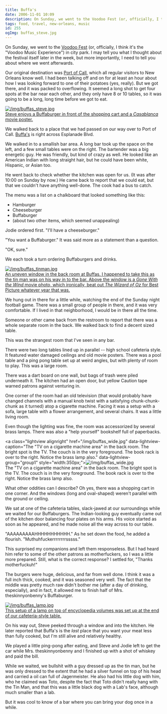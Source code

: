 ```yaml
---
title: Buffa's
date: 2006-11-01 10:09
description: On Sunday, we went to the Voodoo Fest (or, officially, I think it's the "Voodoo Music Experience") in city park.  I may tell you what I thought about the festival itself later in the week, but more importantly, I need to tell you about where we went afterwards.
tags: food, travel, new-orleans, music
id: 255
ogImg: buffas_steve.jpg
---
```

On Sunday, we went to the <a href="https://en.wikipedia.org/wiki/Voodoo_Music_%2B_Arts_Experience" target="_blank">Voodoo Fest</a> (or, officially, I think it's the "Voodoo Music Experience") in city park.  I may tell you what I thought about the festival itself later in the week, but more importantly, I need to tell you about where we went afterwards.

Our original destination was <a href="https://portofcallnola.com" target="_blank">Port of Call</a>, which all regular visitors to New Orleans know well.  I had been talking off and on for at least an hour about how I was looking forward to one of their potatoes (yes, really).  But we got there, and it was packed to overflowing.  It seemed a long shot to get four spots at the bar near each other, and they only have 8 or 10 tables, so it was going to be a long, long time before we got to eat.

<a class="lightview alignright" href="/img/buffas_steve.jpg" data-lightview-caption="Steve enjoys a Buffaburger in front of the shopping cart and a <i>Casablanca</i> movie poster.
" data-lightview-group="group1" style="width:350px;"><img src="/img/buffas_steve.jpg" alt="/img/buffas_steve.jpg"><br><span class="caption">Steve enjoys a Buffaburger in front of the shopping cart and a <i>Casablanca</i> movie poster.
</span></a>

We walked back to a place that we had passed on our way over to Port of Call.  <a href="https://www.buffasbar.com" target="_blank">Buffa's</a> is right across Esplanade Blvd.  

We walked in to a smallish bar area.  A long bar took up the space on the left, and a few small tables were on the right.  The bartender was a big energetic guy.  He was friendly, but kind of crazy as well.  He looked like an American Indian with long straight hair, but he could have been white, Hispanic, or Asian too.

He went back to check whether the kitchen was open for us.  (It was after 10:00 on Sunday by now.)  He came back to report that we could eat, but that we couldn't have anything well-done.  The cook had a bus to catch.

The menu was a list on a chalkboard that looked something like this:

- Hamburger
- Cheeseburger
- Buffaburger
- (about two other items, which seemed unappealing)

Jodie ordered first.  "I'll have a cheeseburger."

"You want a Buffaburger."  It was said more as a statement than a question.

"OK, sure."

We each took a turn ordering Buffaburgers and drinks.

<a class="lightview alignright" href="/img/buffas_tinman.jpg" data-lightview-caption="An uneven window in the back room at Buffas.  I happened to take this as the tin man was on his way in to the bar.  Above the window is a <i>Gone With the Wind</i> movie photo, which ironically, beat out <i>The Wizard of Oz</i> for Best Picture whatever year that was." data-lightview-group="group1" style="width:350px;"><img src="/img/buffas_tinman.jpg" alt="/img/buffas_tinman.jpg"><br><span class="caption">An uneven window in the back room at Buffas.  I happened to take this as the tin man was on his way in to the bar.  Above the window is a <i>Gone With the Wind</i> movie photo, which ironically, beat out <i>The Wizard of Oz</i> for Best Picture whatever year that was.</span></a>

We hung out in there for a little while, watching the end of the Sunday night football game.  There was a small group of people in there, and it was very comfortable.  If I lived in that neighborhood, I would be in there all the time.

Someone or other came back from the restroom to report that there was a whole separate room in the back.  We walked back to find a decent sized table.

This was the strangest room that I've seen in any bar.

There were two long tables lined up in parallel -- high school cafeteria style.  It featured water damaged ceilings and old movie posters.  There was a pool table and a ping pong table set up at weird angles, but with plenty of room to play.  This was a large room.

There was a dart board on one wall, but bags of trash were piled underneath it. The kitchen had an open door, but yellow Caution tape warned patrons against venturing in.

One corner of the room had an old television (that would probably have changed channels with a manual knob twist with a satisfying chunk-chunk-chunk as it turned) atop a cigarette machine.  Facing it was a setup with a sofa, large table with a flower arrangement, and several chairs.  It was a little living room.

Even though the lighting was fine, the room was accessorized by several brass lamps.  There was also a "help yourself" bookshelf full of paperbacks.

<a class="lightview alignright" href="/img/buffas_wide.jpg" data-lightview-caption="The "TV on a cigarette machine area" in the back room.  The bright spot is the TV.  The couch is in the very foreground.  The book rack is over to the right.  Notice the brass lamp also." data-lightview-group="group1" style="width:350px;"><img src="/img/buffas_wide.jpg" alt="/img/buffas_wide.jpg"><br><span class="caption">The "TV on a cigarette machine area" in the back room.  The bright spot is the TV.  The couch is in the very foreground.  The book rack is over to the right.  Notice the brass lamp also.</span></a>

What other oddities can I describe?  Oh yes, there was a shopping cart in one corner.  And the windows (long and oval-shaped) weren't parallel with the ground or ceiling.

We sat at one of the cafeteria tables, slack-jawed at our surroundings while we waited for our Buffaburgers.  The Indian-looking guy eventually came out of the kitchen door balancing four plates on his arms.  His voice started as soon as he appeared, and he made noise all the way across to our table.

"AAAAAAAAAHHHHHHHHHHH."  As he set down the food, he added a flourish.  "Muthuhfuckerrrrrrrrsssss."

This surprised my companions and left them responseless.  But I had heard him refer to some of the other patrons as motherfuckers, so I was a little more prepared.  Still, what is the correct response?  I settled for, "Thanks motherfuckuh!"

The burgers were huge, delicious, and far from well done.  I think it was a full inch thick, cooked, and it was seasoned very well.  The fact that the middle was pretty much raw didn't bother me (after a day of drinking, especially), and in fact, it allowed me to finish half of Mrs. theskinnyonbenny's Buffaburger.

<a class="lightview alignright" href="/img/buffas_lamp.jpg" data-lightview-caption="This setup of a lamp on top of encyclopedia volumes was set up at the end of our cafeteria-style table." data-lightview-group="group1" style="width:350px;"><img src="/img/buffas_lamp.jpg" alt="/img/buffas_lamp.jpg"><br><span class="caption">This setup of a lamp on top of encyclopedia volumes was set up at the end of our cafeteria-style table.</span></a>

On his way out, Steve peeked through a window and into the kitchen.  He later reported that Buffa's is the <i>last</i> place that you want your meat less than fully cooked, but I'm still alive and relatively healthy.

We played a little ping-pong after eating, and Steve and Jodie left to get the car while Mrs. theskinnyonbenny and I finished up with a shot of whiskey and paid the bill.

While we waited, we bullshit with a guy dressed up as the tin man, but he was only dressed to the extent that he had a silver funnel on top of his head and carried a oil can full of Jagermeister.  He also had his little dog with him, who he claimed was Toto, despite the fact that Toto didn't really hang with the Tin Man, and that this was a little black dog with a Lab's face, although much smaller than a lab.

But it was cool to know of a bar where you can bring your dog once in a while.


